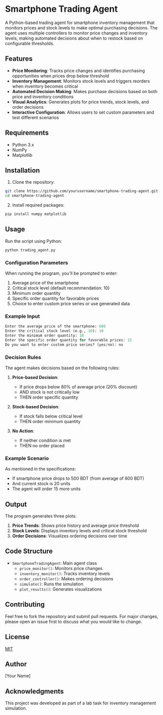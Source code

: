 # Smartphone Trading Agent

A Python-based trading agent for smartphone inventory management that monitors prices and stock levels to make optimal purchasing decisions. The agent uses multiple controllers to monitor price changes and inventory levels, making automated decisions about when to restock based on configurable thresholds.

## Features

- **Price Monitoring**: Tracks price changes and identifies purchasing opportunities when prices drop below threshold
- **Inventory Management**: Monitors stock levels and triggers reorders when inventory becomes critical
- **Automated Decision Making**: Makes purchase decisions based on both price and inventory conditions
- **Visual Analytics**: Generates plots for price trends, stock levels, and order decisions
- **Interactive Configuration**: Allows users to set custom parameters and test different scenarios

## Requirements

- Python 3.x
- NumPy
- Matplotlib

## Installation

1. Clone the repository:
```bash
git clone https://github.com/yourusername/smartphone-trading-agent.git
cd smartphone-trading-agent
```

2. Install required packages:
```bash
pip install numpy matplotlib
```

## Usage

Run the script using Python:
```bash
python trading_agent.py
```

### Configuration Parameters

When running the program, you'll be prompted to enter:
1. Average price of the smartphone
2. Critical stock level (default recommendation: 10)
3. Minimum order quantity
4. Specific order quantity for favorable prices
5. Choice to enter custom price series or use generated data

### Example Input

```python
Enter the average price of the smartphone: 600
Enter the critical stock level (e.g., 10): 10
Enter the minimum order quantity: 10
Enter the specific order quantity for favorable prices: 15
Do you want to enter custom price series? (yes/no): no
```

### Decision Rules

The agent makes decisions based on the following rules:

1. **Price-based Decision**:
   - If price drops below 80% of average price (20% discount)
   - AND stock is not critically low
   - THEN order specific quantity

2. **Stock-based Decision**:
   - If stock falls below critical level
   - THEN order minimum quantity

3. **No Action**:
   - If neither condition is met
   - THEN no order placed

### Example Scenario

As mentioned in the specifications:
- If smartphone price drops to 500 BDT (from average of 600 BDT)
- And current stock is 20 units
- The agent will order 15 more units

## Output

The program generates three plots:
1. **Price Trends**: Shows price history and average price threshold
2. **Stock Levels**: Displays inventory levels and critical stock threshold
3. **Order Decisions**: Visualizes ordering decisions over time

## Code Structure

- `SmartphoneTradingAgent`: Main agent class
  - `price_monitor()`: Monitors price changes
  - `inventory_monitor()`: Tracks inventory levels
  - `order_controller()`: Makes ordering decisions
  - `simulate()`: Runs the simulation
  - `plot_results()`: Generates visualizations

## Contributing

Feel free to fork the repository and submit pull requests. For major changes, please open an issue first to discuss what you would like to change.

## License

[MIT](https://choosealicense.com/licenses/mit/)

## Author

[Your Name]

## Acknowledgments

This project was developed as part of a lab task for inventory management simulation.
